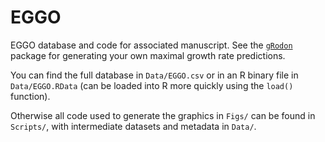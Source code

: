 # EGGO

EGGO database and code for associated manuscript. See the [`gRodon`](https://github.com/jlw-ecoevo/gRodon) package for generating your own maximal growth rate predictions.

You can find the full database in `Data/EGGO.csv` or in an R binary file in `Data/EGGO.RData` (can be loaded into R more quickly using the `load()` function). 

Otherwise all code used to generate the graphics in `Figs/` can be found in `Scripts/`, with intermediate datasets and metadata in `Data/`.
